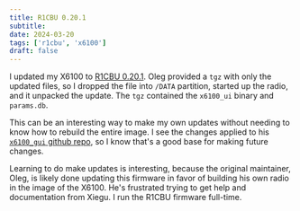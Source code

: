 ```yaml
---
title: R1CBU 0.20.1
subtitle: 
date: 2024-03-20
tags: ['r1cbu', 'x6100']
draft: false
---
```


I updated my X6100 to 
[R1CBU 0.20.1](https://www.r1cbu.ru/index.php/home/radio-software/x6100/19-patch-firmware-v0-20-1).
Oleg provided a `tgz` 
with only the updated files,
so I dropped the file into `/DATA` partition, 
started up the radio,
and it unpacked the update.
The `tgz` contained the `x6100_ui` binary and `params.db`.

This can be an interesting way to make my own updates without needing
to know how to rebuild the entire image.
I see the changes applied to his
[`x6100_gui` github repo](https://github.com/strijar/x6100_gui),
so I know that's a good base 
for making future changes.

Learning to do make updates
is interesting,
because the original maintainer, Oleg,
is likely done updating this firmware
in favor of building his own radio 
in the image of the X6100.
He's frustrated trying to get
help and documentation
from Xiegu.
I run the R1CBU firmware full-time.

<!--more-->
